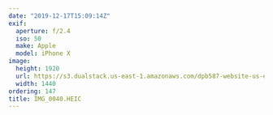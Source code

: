 ```yaml
---
date: "2019-12-17T15:09:14Z"
exif:
  aperture: f/2.4
  iso: 50
  make: Apple
  model: iPhone X
image:
  height: 1920
  url: https://s3.dualstack.us-east-1.amazonaws.com/dpb587-website-us-east-1/asset/gallery/2019-south-america/f09c236b-d347-07f2-c5be-06b91a369aa9~1920.jpg
  width: 1440
ordering: 147
title: IMG_0040.HEIC
---
```

